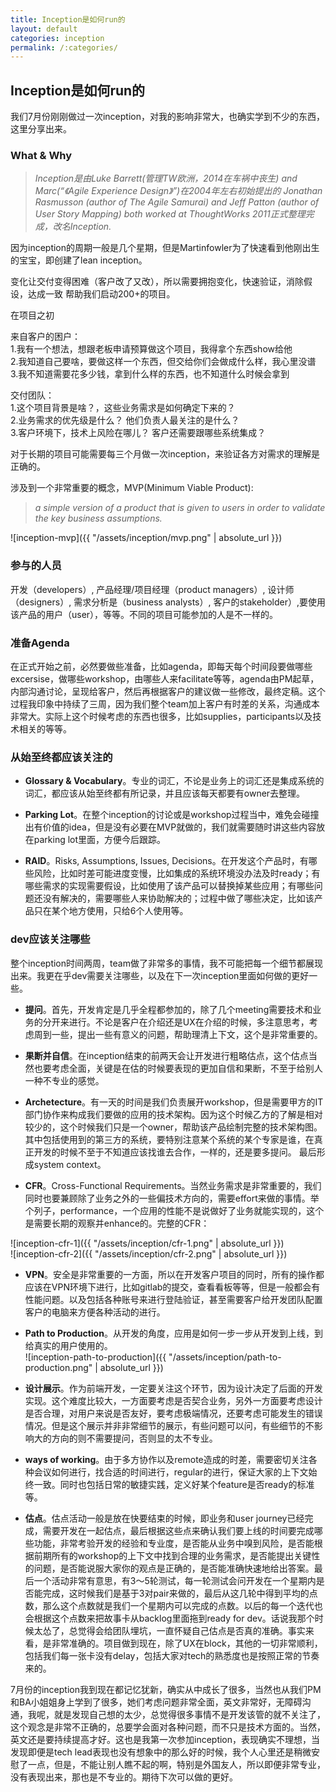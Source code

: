 ```yaml
---
title: Inception是如何run的
layout: default
categories: inception
permalink: /:categories/
---
```


## Inception是如何run的  

我们7月份刚刚做过一次inception，对我的影响非常大，也确实学到不少的东西，这里分享出来。  

### What & Why

> *Inception是由Luke Barrett(管理TW欧洲，2014在车祸中丧生) and Marc(“《Agile Experience Design》”)在2004年左右初始提出的
Jonathan Rasmusson (author of The Agile Samurai) and Jeff Patton (author of User Story Mapping) both worked at ThoughtWorks
2011正式整理完成，改名Inception.*  

因为inception的周期一般是几个星期，但是Martinfowler为了快速看到他刚出生的宝宝，即创建了lean inception。  

变化让交付变得困难（客户改了又改），所以需要拥抱变化，快速验证，消除假设，达成一致
帮助我们启动200+的项目。

在项目之初  

来自客户的困户：  
    1.我有一个想法，想跟老板申请预算做这个项目，我得拿个东西show给他  
    2.我知道自己要啥，要做这样一个东西，但交给你们会做成什么样，我心里没谱  
    3.我不知道需要花多少钱，拿到什么样的东西，也不知道什么时候会拿到  

交付团队：  
    1.这个项目背景是啥？，这些业务需求是如何确定下来的？  
    2.业务需求的优先级是什么？ 他们负责人最关注的是什么？  
    3.客户环境下，技术上风险在哪儿？ 客户还需要跟哪些系统集成？  

对于长期的项目可能需要每三个月做一次inception，来验证各方对需求的理解是正确的。  

涉及到一个非常重要的概念，MVP(Minimum Viable Product):  
> *a simple version of a product that is given to users in order to validate the key business assumptions.*  

![inception-mvp]({{ "/assets/inception/mvp.png" | absolute_url }})  

### 参与的人员  

开发（developers）, 产品经理/项目经理（product managers）, 设计师（designers）, 需求分析是（business analysts）, 客户的stakeholder）,要使用该产品的用户（user），等等。不同的项目可能参加的人是不一样的。

### 准备Agenda  

在正式开始之前，必然要做些准备，比如agenda，即每天每个时间段要做哪些excersise，做哪些workshop，由哪些人来facilitate等等，agenda由PM起草，内部沟通讨论，呈现给客户，然后再根据客户的建议做一些修改，最终定稿。这个过程我印象中持续了三周，因为我们整个team加上客户有时差的关系，沟通成本非常大。实际上这个时候考虑的东西也很多，比如supplies，participants以及技术相关的等等。  

### 从始至终都应该关注的  

- **Glossary & Vocabulary**。专业的词汇，不论是业务上的词汇还是集成系统的词汇，都应该从始至终都有所记录，并且应该每天都要有owner去整理。  

- **Parking Lot**。在整个inception的讨论或是workshop过程当中，难免会碰撞出有价值的idea，但是没有必要在MVP就做的，我们就需要随时讲这些内容放在parking lot里面，方便今后跟踪。  

- **RAID**。Risks, Assumptions, Issues, Decisions。在开发这个产品时，有哪些风险，比如时差可能进度变慢，比如集成的系统环境没办法及时ready；有哪些需求的实现需要假设，比如使用了该产品可以替换掉某些应用；有哪些问题还没有解决的，需要哪些人来协助解决的；过程中做了哪些决定，比如该产品只在某个地方使用，只给6个人使用等。  

### dev应该关注哪些  

整个inception时间两周，team做了非常多的事情，我不可能把每一个细节都展现出来。我更在乎dev需要关注哪些，以及在下一次inception里面如何做的更好一些。 

- **提问**。首先，开发肯定是几乎全程都参加的，除了几个meeting需要技术和业务的分开来进行。不论是客户在介绍还是UX在介绍的时候，多注意思考，考虑周到一些，提出一些有意义的问题，帮助理清上下文，这个是非常重要的。  

- **果断并自信**。在inception结束的前两天会让开发进行粗略估点，这个估点当然也要考虑全面，关键是在估的时候要表现的更加自信和果断，不至于给别人一种不专业的感觉。  

- **Archetecture**。有一天的时间是我们负责展开workshop，但是需要甲方的IT部门协作来构成我们要做的应用的技术架构。因为这个时候乙方的了解是相对较少的，这个时候我们只是一个owner，帮助该产品绘制完整的技术架构图。其中包括使用到的第三方的系统，要特别注意某个系统的某个专家是谁，在真正开发的时候不至于不知道应该找谁去合作，一样的，还是要多提问。 最后形成system context。

- **CFR**。Cross-Functional Requirements。当然业务需求是非常重要的，我们同时也要兼顾除了业务之外的一些偏技术方向的，需要effort来做的事情。举个列子，performance，一个应用的性能不是说做好了业务就能实现的，这个是需要长期的观察并enhance的。完整的CFR：

![inception-cfr-1]({{ "/assets/inception/cfr-1.png" | absolute_url }})  
![inception-cfr-2]({{ "/assets/inception/cfr-2.png" | absolute_url }})  

- **VPN**。安全是非常重要的一方面，所以在开发客户项目的同时，所有的操作都应该在VPN环境下进行，比如gitlab的提交，查看看板等等，但是一般都会有性能问题。以及包括各种账号来进行登陆验证，甚至需要客户给开发团队配置客户的电脑来方便各种活动的进行。  

- **Path to Production**。从开发的角度，应用是如何一步一步从开发到上线，到给真实的用户使用的。  
![inception-path-to-production]({{ "/assets/inception/path-to-production.png" | absolute_url }})  

- **设计展示**。作为前端开发，一定要关注这个环节，因为设计决定了后面的开发实现。这个难度比较大，一方面要考虑是否契合业务，另外一方面要考虑设计是否合理，对用户来说是否友好，要考虑极端情况，还要考虑可能发生的错误情况。但是这个展示并非非常细节的展示，有些问题可以问，有些细节的不影响大的方向的则不需要提问，否则显的太不专业。  

- **ways of working**。由于多方协作以及remote造成的时差，需要密切关注各种会议如何进行，找合适的时间进行，regular的进行，保证大家的上下文始终一致。同时也包括日常的敏捷实践，定义好某个feature是否ready的标准等。  

- **估点**。估点活动一般是放在快要结束的时候，即业务和user journey已经完成，需要开发在一起估点，最后根据这些点来确认我们要上线的时间要完成哪些功能，非常考验开发的经验和专业度，是否能从业务中嗅到风险，是否能根据前期所有的workshop的上下文中找到合理的业务需求，是否能提出关键性的问题，是否能说服大家你的观点是正确的，是否能准确快速地给出答案。最后一个活动非常有意思，有3～5轮测试，每一轮测试会问开发在一个星期内是否能完成，这时候我们是基于3对pair来做的，最后从这几轮中得到平均的点数，那么这个点数就是我们一个星期内可以完成的点数。以后的每一个迭代也会根据这个点数来把故事卡从backlog里面拖到ready for dev。话说我那个时候太怂了，总觉得会给团队埋坑，一直怀疑自己估点是否真的准确。事实来看，是非常准确的。项目做到现在，除了UX在block，其他的一切非常顺利，包括我们每一张卡没有delay，包括大家对tech的熟悉度也是按照正常的节奏来的。  

7月份的inception我到现在都记忆犹新，确实从中成长了很多，当然也从我们PM和BA小姐姐身上学到了很多，她们考虑问题非常全面，英文非常好，无障碍沟通，我呢，就是发现自己想的太少，总觉得很多事情不是开发该管的就不关注了，这个观念是非常不正确的，总要学会面对各种问题，而不只是技术方面的。当然，英文还是要持续提高才好。这也是我第一次参加inception，表现确实不理想，当发现即便是tech lead表现也没有想象中的那么好的时候，我个人心里还是稍微安慰了一点，但是，不能让别人瞧不起的啊，特别是外国友人，所以即便非常专业，没有表现出来，那也是不专业的。期待下次可以做的更好。

